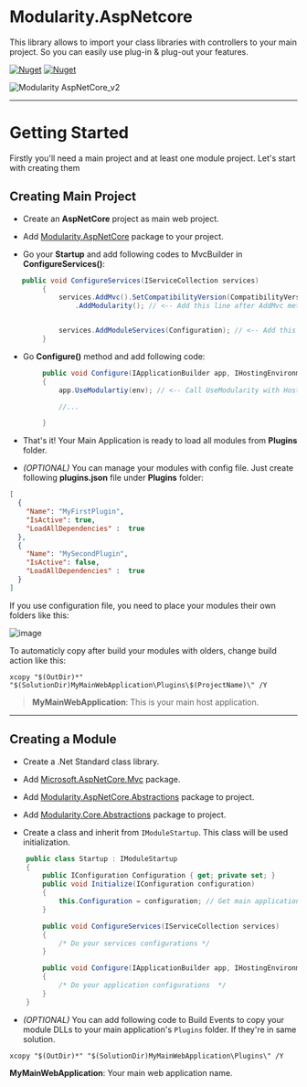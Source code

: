 # Modularity.AspNetcore

This library allows to import your class libraries with controllers to your main project. So you can easily use plug-in & plug-out your features.

[![Nuget](https://img.shields.io/nuget/v/Modularity.AspNetCore?label=Modularity.AspNetCore&logo=nuget)](https://www.nuget.org/packages/Modularity.AspNetCore/)
[![Nuget](https://img.shields.io/nuget/v/Modularity.Core?label=Modularity.Core&logo=nuget)](https://www.nuget.org/packages/Modularity.Core/)

![Modularity AspNetCore_v2](https://user-images.githubusercontent.com/23705418/62229283-062db280-b3c8-11e9-8be0-6cd3ba9c9c91.png)

***
# Getting Started
Firstly you'll need a main project and at least one module project. Let's start with creating them



## Creating Main Project

- Create an **AspNetCore** project as main web project.

- Add [Modularity.AspNetCore](https://www.nuget.org/packages/Modularity.AspNetCore/) package to your project.

- Go your **Startup** and add following codes to MvcBuilder in **ConfigureServices()**:

```csharp
   public void ConfigureServices(IServiceCollection services)
        {
            services.AddMvc().SetCompatibilityVersion(CompatibilityVersion.Version_2_2)
                .AddModularity(); // <-- Add this line after AddMvc method


            services.AddModuleServices(Configuration); // <-- Add this to add module's services into DI Container.
        }
```

- Go **Configure()** method and add following code:

```csharp
        public void Configure(IApplicationBuilder app, IHostingEnvironment env)
        {
            app.UseModulartiy(env); // <-- Call UseModularity with HostingEnvirorment parameter

            //...

        }
```

- That's it! Your Main Application is ready to load all modules from **Plugins** folder.

- _(OPTIONAL)_ You can manage your modules with config file. Just create following **plugins.json** file under **Plugins** folder:

```json
[
  {
    "Name": "MyFirstPlugin",
    "IsActive": true,
    "LoadAllDependencies" :  true
  },
  {
    "Name": "MySecondPlugin",
    "IsActive": false,
    "LoadAllDependencies" :  true
  }
]
```

If you use configuration file, you need to place your modules their own folders like this:

![image](https://user-images.githubusercontent.com/23705418/62240890-b0193900-b3e0-11e9-8634-b7b9a4aa853c.png)

To automaticly copy after build your modules with olders, change build action like this:
```
xcopy "$(OutDir)*" "$(SolutionDir)MyMainWebApplication\Plugins\$(ProjectName)\" /Y
```
> **MyMainWebApplication**: This is your main host application.


***

## Creating a Module

- Create a .Net Standard class library.

- Add [Microsoft.AspNetCore.Mvc](https://www.nuget.org/packages/Microsoft.AspNetCore.Mvc/) package.

- Add [Modularity.AspNetCore.Abstractions](https://www.nuget.org/packages/Modularity.AspNetCore.Abstractions) package to project.

- Add [Modularity.Core.Abstractions](https://www.nuget.org/packages/Modularity.Core.Abstractions) package to project.

- Create a class and inherit from `IModuleStartup`. This class will be used initialization.

```csharp
    public class Startup : IModuleStartup
    {
        public IConfiguration Configuration { get; private set; }
        public void Initialize(IConfiguration configuration)
        {
            this.Configuration = configuration; // Get main application's configuration and keep it to use in ConfigureServices()
        }

        public void ConfigureServices(IServiceCollection services)
        {
            /* Do your services configurations */
        }

        public void Configure(IApplicationBuilder app, IHostingEnvironment env)
        {
            /* Do your application configurations  */
        }
    }
```

- _(OPTIONAL)_ You can add following code to Build Events to copy your module DLLs to your main application's `Plugins` folder. If they're in same solution.

```
xcopy "$(OutDir)*" "$(SolutionDir)MyMainWebApplication\Plugins\" /Y
```
**MyMainWebApplication**: Your main web application name.
